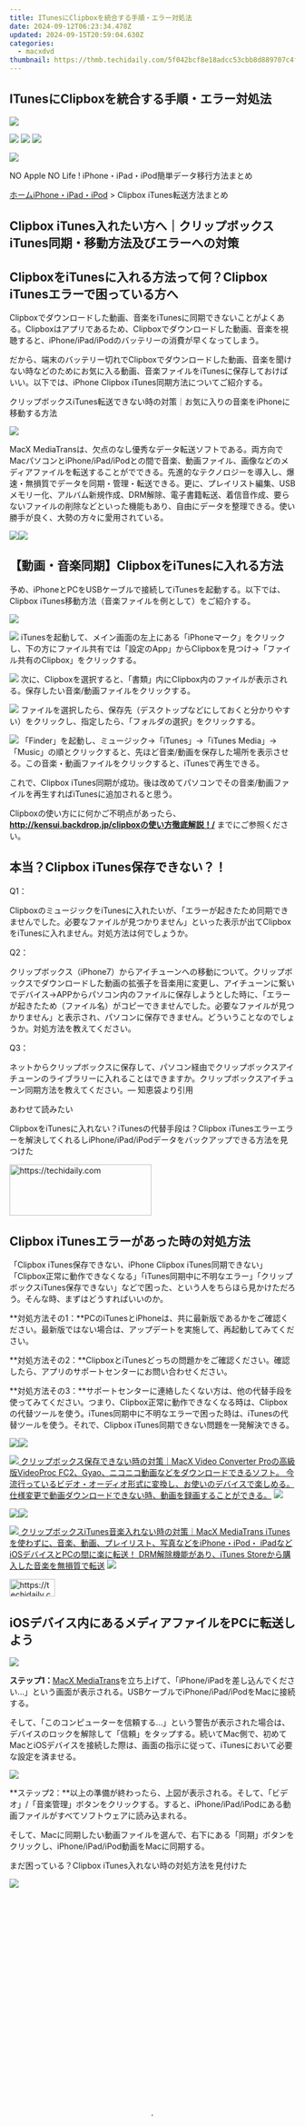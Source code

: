 ```yaml
---
title: ITunesにClipboxを統合する手順・エラー対処法
date: 2024-09-12T06:23:34.478Z
updated: 2024-09-15T20:59:04.630Z
categories:
  - macxdvd
thumbnail: https://thmb.techidaily.com/5f042bcf8e18adcc53cbb8d889707c4f827028b312f2b21172b0735c2d2d47e0.jpeg
---
```


## ITunesにClipboxを統合する手順・エラー対処法

[![](https://www.macxdvd.com/apple-iphone-transfer/../icon/logo.png)](https://tools.techidaily.com/macxdvd/products/) 

[![](https://www.macxdvd.com/apple-iphone-transfer/images/seomodel/face.png)](https://www.facebook.com/Digiarty.Software.Japan) [![](https://www.macxdvd.com/apple-iphone-transfer/images/seomodel/twi.png)](https://twitter.com/DigiartyInc) [![](https://www.macxdvd.com/apple-iphone-transfer/images/seomodel/google.png)](https://www.youtube.com/channel/UCqY5hItdifUTbKX2sKXe4fQ) 

[![](https://www.macxdvd.com/apple-iphone-transfer/images/seomodel/ilogo.png)](https://tools.techidaily.com/macxdvd/products/) 

NO Apple NO Life ! iPhone・iPad・iPod簡単データ移行方法まとめ

[ホーム](https://tools.techidaily.com/macxdvd/products/)[iPhone・iPad・iPod](https://tools.techidaily.com/macxdvd/products/) \> Clipbox iTunes転送方法まとめ

## Clipbox iTunes入れたい方へ｜クリップボックスiTunes同期・移動方法及びエラーへの対策

## ClipboxをiTunesに入れる方法って何？Clipbox iTunesエラーで困っている方へ

Clipboxでダウンロードした動画、音楽をiTunesに同期できないことがよくある。Clipboxはアプリであるため、Clipboxでダウンロードした動画、音楽を視聴すると、iPhone/iPad/iPodのバッテリーの消費が早くなってしまう。

だから、端末のバッテリー切れでClipboxでダウンロードした動画、音楽を聞けない時などのためにお気に入る動画、音楽ファイルをiTunesに保存しておけばいい。以下では、iPhone Clipbox iTunes同期方法についてご紹介する。

  

クリップボックスiTunes転送できない時の対策｜お気に入りの音楽をiPhoneに移動する方法

[![](https://www.macxdvd.com/apple-iphone-transfer/images/seomodel/put-clipbox-in-itunes-yrq-0326.jpg)](https://tools.techidaily.com/macxdvd/products/)

MacX MediaTransは、欠点のなし優秀なデータ転送ソフトである。両方向でMacパソコンとiPhone/iPad/iPodとの間で音楽、動画ファイル、画像などのメディアファイルを転送することがでできる。先進的なテクノロジーを導入し、爆速・無損質でデータを同期・管理・転送できる。更に、プレイリスト編集、USBメモリー化、アルバム新規作成、DRM解除、電子書籍転送、着信音作成、要らないファイルの削除などといった機能もあり、自由にデータを整理できる。使い勝手が良く、大勢の方々に愛用されている。

[![](https://www.macxdvd.com/apple-iphone-transfer/images/seomodel/btnm.png)](https://tools.techidaily.com/macxdvd/products/)[![](https://www.macxdvd.com/apple-iphone-transfer/images/seomodel/btnw.png)](https://tools.techidaily.com/winxdvd/products/) 

## 【動画・音楽同期】ClipboxをiTunesに入れる方法

予め、iPhoneとPCをUSBケーブルで接続してiTunesを起動する。以下では、Clipbox iTunes移動方法（音楽ファイルを例として）をご紹介する。

![](https://www.macxdvd.com/apple-iphone-transfer/images/seomodel/put-clipbox-in-itunes-0826.jpg) 

  
![](https://www.macxdvd.com/apple-iphone-transfer/images/seomodel/step1_icon.png) iTunesを起動して、メイン画面の左上にある「iPhoneマーク」をクリックし、下の方にファイル共有では「設定のApp」からClipboxを見つけ→「ファイル共有のClipbox」をクリックする。

  
![](https://www.macxdvd.com/apple-iphone-transfer/images/seomodel/step2_icon.png) 次に、Clipboxを選択すると、「書類」内にClipbox内のファイルが表示される。保存したい音楽/動画ファイルをクリックする。

  
![](https://www.macxdvd.com/apple-iphone-transfer/images/seomodel/step3_icon.png) ファイルを選択したら、保存先（デスクトップなどにしておくと分かりやすい）をクリックし、指定したら、「フォルダの選択」をクリックする。

![](https://www.macxdvd.com/apple-iphone-transfer/images/seomodel/step4_icon.png) 「Finder」を起動し、ミュージック→「iTunes」→「iTunes Media」→「Music」の順とクリックすると、先ほど音楽/動画を保存した場所を表示させる。この音楽・動画ファイルをクリックすると、iTunesで再生できる。

これで、Clipbox iTunes同期が成功。後は改めてパソコンでその音楽/動画ファイルを再生すればiTunesに追加されると思う。

Clipboxの使い方にに何かご不明点があったら、**http://kensui.backdrop.jp/clipboxの使い方徹底解説！/** までにご参照ください。

## 本当？Clipbox iTunes保存できない？！

Q1：

ClipboxのミュージックをiTunesに入れたいが、「エラーが起きたため同期できませんでした。必要なファイルが見つかりません」といった表示が出てClipboxをiTunesに入れません。対処方法は何でしょうか。

Q2：

クリップボックス（iPhone7）からアイチューンへの移動について。クリップボックスでダウンロードした動画の拡張子を音楽用に変更し、アイチューンに繋いでデバイス→APPからパソコン内のファイルに保存しようとした時に、「エラーが起きたため（ファイル名）がコピーできませんでした。必要なファイルが見つかりません」と表示され、パソコンに保存できません。どういうことなのでしょうか。対処方法を教えてください。

Q3：

ネットからクリップボックスに保存して、パソコン経由でクリップボックスアイチューンのライブラリーに入れることはできますか。クリップボックスアイチューン同期方法を教えてください。― 知恵袋より引用

あわせて読みたい

ClipboxをiTunesに入れない？iTunesの代替手段は？Clipbox iTunesエラーエラーを解決してくれるしiPhone/iPad/iPodデータをバックアップできる方法を見つけた

<!-- affiliate ads begin -->
<a href="https://bluettius.sjv.io/c/5597632/2139107/17108" target="_top" id="2139107">
  <img src="//a.impactradius-go.com/display-ad/17108-2139107" border="0" alt="https://techidaily.com" width="250" height="90"/>
</a>
<img height="0" width="0" src="https://bluettius.sjv.io/i/5597632/2139107/17108" style="position:absolute;visibility:hidden;" border="0" />
<!-- affiliate ads end -->

## Clipbox iTunesエラーがあった時の対処方法

「Clipbox iTunes保存できない、iPhone Clipbox iTunes同期できない」「Clipbox正常に動作できなくなる」「iTunes同期中に不明なエラー」「クリップボックスiTunes保存できない」などで困った、という人をちらほら見かけただろう。そんな時、まずはどうすればいいのか。

**対処方法その1：**PCのiTunesとiPhoneは、共に最新版であるかをご確認ください。最新版ではない場合は、アップデートを実施して、再起動してみてください。

**対処方法その2：**ClipboxとiTunesどっちの問題かをご確認ください。確認したら、アプリのサポートセンターにお問い合わせください。

**対処方法その3：**サポートセンターに連絡したくない方は、他の代替手段を使ってみてください。つまり、Clipbox正常に動作できなくなる時は、Clipboxの代替ツールを使う。iTunes同期中に不明なエラーで困った時は、iTunesの代替ツールを使う。それで、Clipbox iTunes同期できない問題を一発解決できる。

[![](https://www.macxdvd.com/apple-iphone-transfer/images/seomodel/warn.png)](https://www.macxdvd.com/apple-iphone-transfer/#)[![](https://www.macxdvd.com/apple-iphone-transfer/images/seomodel/close.png)](https://www.macxdvd.com/apple-iphone-transfer/javascript:;)

[![](https://www.macxdvd.com/apple-iphone-transfer/images/seomodel/mt.png) クリップボックス保存できない時の対策｜MacX Video Converter Proの高級版VideoProc FC2、Gyao、ニコニコ動画などをダウンロードできるソフト。 今流行っているビデオ・オーディオ形式に変換し、お使いのデバイスで楽しめる。  仕様変更で動画ダウンロードできない時、動画を録画することができる。](https://tools.techidaily.com/macxdvd/products/) [![](https://www.macxdvd.com/apple-iphone-transfer/images/seomodel/r_arrow.png)](https://tools.techidaily.com/macxdvd/products/) 

[![](https://www.macxdvd.com/apple-iphone-transfer/images/seomodel/warn.png)](https://www.macxdvd.com/apple-iphone-transfer/#)[![](https://www.macxdvd.com/apple-iphone-transfer/images/seomodel/close.png)](https://www.macxdvd.com/apple-iphone-transfer/javascript:;)

[![](https://www.macxdvd.com/apple-iphone-transfer/images/seomodel/phone.png) クリップボックスiTunes音楽入れない時の対策｜MacX MediaTrans iTunesを使わずに、音楽、動画、プレイリスト、写真などをiPhone・iPod・ iPadなどiOSデバイスとPCの間に楽に転送！ DRM解除機能があり、iTunes Storeから購入した音楽を無損質で転送](https://tools.techidaily.com/macxdvd/products/) [![](https://www.macxdvd.com/apple-iphone-transfer/images/seomodel/r_arrow.png)](http://www.winxdvd.com) 

<!-- affiliate ads begin -->
<a href="https://25home.pxf.io/c/5597632/2123465/16836" target="_top" id="2123465">
  <img src="//a.impactradius-go.com/display-ad/16836-2123465" border="0" alt="https://techidaily.com" width="80" height="31"/>
</a>
<img height="0" width="0" src="https://25home.pxf.io/i/5597632/2123465/16836" style="position:absolute;visibility:hidden;" border="0" />
<!-- affiliate ads end -->

## iOSデバイス内にあるメディアファイルをPCに転送しよう

[![](https://www.macxdvd.com/apple-iphone-transfer/images/seomodel/smart-4-ways-to-transfer-photos-from-iphone7-to-mac01.jpg)](https://tools.techidaily.com/macxdvd/products/) 

  
**ステップ1：**[MacX MediaTrans](https://tools.techidaily.com/macxdvd/products/)を立ち上げて、「iPhone/iPadを差し込んでください…」という画面が表示される。USBケーブルでiPhone/iPad/iPodをMacに接続する。

そして、「このコンピューターを信頼する…」という警告が表示された場合は、デバイスのロックを解除して「信頼」をタップする。続いてMac側で、初めてMacとiOSデバイスを接続した際は、画面の指示に従って、iTunesにおいて必要な設定を済ませる。

[![](https://www.macxdvd.com/apple-iphone-transfer/images/seomodel/solution-for-itunes-sync-error-0729.jpg)](https://tools.techidaily.com/macxdvd/products/) 

  
**ステップ2：**以上の準備が終わったら、上図が表示される。そして、「ビデオ」/「音楽管理」ボタンをクリックする。すると、iPhone/iPad/iPodにある動画ファイルがすべてソフトウェアに読み込まれる。

そして、Macに同期したい動画ファイルを選んで、右下にある「同期」ボタンをクリックし、iPhone/iPad/iPod動画をMacに同期する。

まだ困っている？Clipbox iTunes入れない時の対処方法を見付けた

[![](https://www.macxdvd.com/apple-iphone-transfer/images/seomodel/pic1.png)](https://tools.techidaily.com/macxdvd/products/)

<!-- affiliate ads begin -->
<span id="1899850">
					<video width="486" height="864" style="cursor:pointer"
           poster="//a.impactradius-go.com/display-clicktoplayimage/1899850.png"
           onclick="if(!this.playClicked){this.play();this.setAttribute('controls',true);this.playClicked=true;}">
	   <source src="//a.impactradius-go.com/display-ad/14483-1899850">
	   <img src="//a.impactradius-go.com/display-clicktoplayimage/1899850.png" style="border: none; height: 100%; width: 100%; object-fit: contain">
	</video>
	<div style="width:304px;text-align:center"><a href="javascript:window.open(decodeURIComponent('https%3A%2F%2Felectronicx.pxf.io%2Fc%2F5597632%2F1899850%2F14483'), '_blank');void(0);">Click here</a></div>
</span>
<img height="0" width="0" src="https://imp.pxf.io/i/5597632/1899850/14483" style="position:absolute;visibility:hidden;" border="0" />
<!-- affiliate ads end -->

MacとiOSデバイス（iPhone /iPad /iPod）の間で、動画、音楽、写真などのメディアファイル共有を簡単に行えるソフトウェア。iOS11及びそれ以降の端末にも対応している。Apple Music音楽、Apple iBooks、iTunes Storeから購入した音楽にかかっているDRMを解除できる。分かりやすいインターフェース、多彩な機能、驚きの転送速度が特徴。[**MacX MediaTrans**](https://tools.techidaily.com/macxdvd/products/)で数回クリックするだけで、MacとiPhone/iPad/iPodの間でメディアファイルを転送・同期・バックアップ・変換できる。

[![](https://www.macxdvd.com/apple-iphone-transfer/images/seomodel/btnm.png)](https://tools.techidaily.com/macxdvd/products/)[![](https://www.macxdvd.com/apple-iphone-transfer/images/seomodel/btnw.png)](https://tools.techidaily.com/winxdvd/products/) 

![](https://www.macxdvd.com/apple-iphone-transfer/images/seomodel/icon2.png) 

<!-- affiliate ads begin -->
<span id="1993654">
					<video width="128" height="480" style="cursor:pointer"
           poster="//a.impactradius-go.com/display-clicktoplayimage/1993654.png"
           onclick="if(!this.playClicked){this.play();this.setAttribute('controls',true);this.playClicked=true;}">
	   <source src="//a.impactradius-go.com/display-ad/22993-1993654">
	   <img src="//a.impactradius-go.com/display-clicktoplayimage/1993654.png" style="border: none; height: 100%; width: 100%; object-fit: contain">
	</video>
	<div style="width:80px;text-align:center"><a href="javascript:window.open(decodeURIComponent('https%3A%2F%2Fhomestyler.sjv.io%2Fc%2F5597632%2F1993654%2F22993'), '_blank');void(0);">Click here</a></div>
</span>
<img height="0" width="0" src="https://imp.pxf.io/i/5597632/1993654/22993" style="position:absolute;visibility:hidden;" border="0" />
<!-- affiliate ads end -->

[MacX MediaTrans：大感謝プレゼント懸賞キャンペーン！驚きの超特価!](https://tools.techidaily.com/macxdvd/products/)  
 iPhoneデータ管理ソフト、DVDコピーソフト、動画変換・編集ソフト、プレーヤーが全揃い！

[![](https://www.macxdvd.com/apple-iphone-transfer/images/seomodel/btn-sp.png)](https://tools.techidaily.com/macxdvd/products/) 

 カテゴリ：[データ転送](https://tools.techidaily.com/macxdvd/products/)

![](https://www.macxdvd.com/apple-iphone-transfer/images/seomodel/zl.png) いつもシェアありがとうございます![](https://www.macxdvd.com/apple-iphone-transfer/images/seomodel/zr.png) 

## コメントの多い記事一覧

* [_音楽アプリ無料_ ![](https://www.macxdvd.com/apple-iphone-transfer/images/seomodel/p4.jpg) 通信量がかからない音楽アプリを最新おすすめ！iOS＆Android！](https://tools.techidaily.com/macxdvd/products/)
* [_Music FM本物_ ![](https://www.macxdvd.com/apple-iphone-transfer/images/seomodel/p8.jpg)本物のMusic FMをiPhoneにダウンロードする方法](https://tools.techidaily.com/macxdvd/products/)

* [_Wi-Fiなし音楽_ ![](https://www.macxdvd.com/apple-iphone-transfer/images/seomodel/p7.jpg) オフラインやWi-Fiなしで聴ける無料音楽アプリ2024年版！](https://tools.techidaily.com/macxdvd/products/)

* [_iPhone曲 PCなし_ ![](https://www.macxdvd.com/apple-iphone-transfer/images/seomodel/p5.jpg) 超簡単！パソコンを使わずにiPhoneに曲を入れる方法3つ！](https://tools.techidaily.com/macxdvd/products/)
* [_iPhone写真_ ![](https://www.macxdvd.com/apple-iphone-transfer/images/seomodel/p2.jpg) 勝手にiPhone写真が消えた！アイフォン写真消えた原因と復元方法](https://tools.techidaily.com/macxdvd/products/)

* [_Music FM iTunes_ ![](https://www.macxdvd.com/apple-iphone-transfer/images/seomodel/p3.jpg) 本物Music FM iTunesにファイル共有できない原因及びその対策！](https://tools.techidaily.com/macxdvd/products/)

* [_iPhone認識_ ![](https://www.macxdvd.com/apple-iphone-transfer/images/seomodel/p1.jpg) iTunes iPhone認識しない原因と対処法まとめ！MacとWindows](https://tools.techidaily.com/macxdvd/products/)
* [_iPhone動画保存_ ![](https://www.macxdvd.com/apple-iphone-transfer/images/seomodel/p6.jpg) iPhone動画ダウンロード・動画保存アプリおすすめ（無料＆有料）](https://tools.techidaily.com/macxdvd/products/)

[ホーム](https://tools.techidaily.com/macxdvd/products/)[iPhone・iPad・iPod](https://tools.techidaily.com/macxdvd/products/) \> Clipbox iTunes転送方法まとめ

[![](https://www.macxdvd.com/apple-iphone-transfer/images/seomodel/f.png)](https://www.facebook.com/Digiarty.Software.Japan) [![](https://www.macxdvd.com/apple-iphone-transfer/images/seomodel/tw.png)](https://twitter.com/DigiartyInc) [![](https://www.macxdvd.com/apple-iphone-transfer/images/seomodel/y.png)](https://www.youtube.com/channel/UCqY5hItdifUTbKX2sKXe4fQ) 

<!-- affiliate ads begin -->
<a href="https://aligracehair.sjv.io/c/5597632/2115909/19272" target="_top" id="2115909">
  <img src="//a.impactradius-go.com/display-ad/19272-2115909" border="0" alt="https://techidaily.com" width="120" height="90"/>
</a>
<img height="0" width="0" src="https://aligracehair.sjv.io/i/5597632/2115909/19272" style="position:absolute;visibility:hidden;" border="0" />
<!-- affiliate ads end -->

[![](https://www.macxdvd.com/apple-iphone-transfer/images/seomodel/top.png)](https://www.macxdvd.com/apple-iphone-transfer/javascript:;)

[![](https://www.macxdvd.com/apple-iphone-transfer/images/seomodel/ilogo.png)](https://tools.techidaily.com/macxdvd/products/) 

Copyright © 2024 Digiarty Software, Inc (MacXDVD). All rights reserved

Apple、Appleのロゴ、Mac、iPhone、iPad、iPod及びiTunesなどはApple Inc.の商標であり、米国およびその他の国で登録されたものです。  
Digiarty SoftwareがApple Inc.と開発または商業提携をしていません。

データ転送使い方

[MacX MediaTransでできること](https://tools.techidaily.com/macxdvd/products/)

[MacX MediaTrans使い方](https://tools.techidaily.com/macxdvd/products/)

[MacX MediaTrans購入](https://tools.techidaily.com/macxdvd/products/)

最新情報

[iPhone動画保存](https://tools.techidaily.com/macxdvd/products/)

[iPhone脱獄](https://tools.techidaily.com/macxdvd/products/)

[iPhone電池](https://tools.techidaily.com/macxdvd/products/)

カテゴリー

[iTunes音楽共有](https://tools.techidaily.com/macxdvd/products/)

[iTunes曲消えた](https://tools.techidaily.com/macxdvd/products/)

[iTunesフリーズ](https://tools.techidaily.com/macxdvd/products/)

<ins class="adsbygoogle"
     style="display:block"
     data-ad-format="autorelaxed"
     data-ad-client="ca-pub-7571918770474297"
     data-ad-slot="1223367746"></ins>

<ins class="adsbygoogle"
     style="display:block"
     data-ad-client="ca-pub-7571918770474297"
     data-ad-slot="8358498916"
     data-ad-format="auto"
     data-full-width-responsive="true"></ins>



